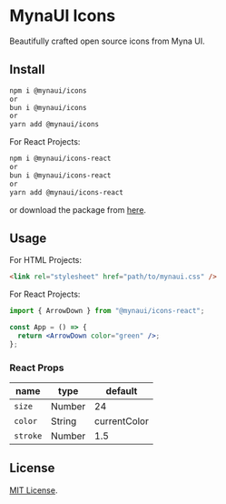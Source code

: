 # MynaUI Icons

Beautifully crafted open source icons from Myna UI.

## Install

```sh
npm i @mynaui/icons
or
bun i @mynaui/icons
or
yarn add @mynaui/icons
```

For React Projects:

```sh
npm i @mynaui/icons-react
or
bun i @mynaui/icons-react
or
yarn add @mynaui/icons-react
```

or download the package from [here](https://github.com/praveenjuge/mynaui-icons/releases).

## Usage

For HTML Projects:

```html
<link rel="stylesheet" href="path/to/mynaui.css" />
```

For React Projects:

```jsx
import { ArrowDown } from "@mynaui/icons-react";

const App = () => {
  return <ArrowDown color="green" />;
};
```

### React Props

| name     | type   | default      |
| -------- | ------ | ------------ |
| `size`   | Number | 24           |
| `color`  | String | currentColor |
| `stroke` | Number | 1.5          |

## License

[MIT License](https://github.com/praveenjuge/mynaui-icons/blob/master/LICENSE).
